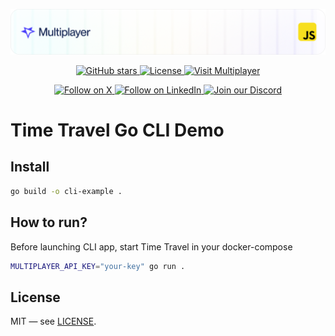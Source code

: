 ![Description](../../docs/img/header-go.png)

<div align="center">
<a href="https://github.com/multiplayer-app/multiplayer-time-travel-platform">
  <img src="https://img.shields.io/github/stars/multiplayer-app/multiplayer-time-travel-platform.svg?style=social&label=Star&maxAge=2592000" alt="GitHub stars">
</a>
  <a href="https://github.com/multiplayer-app/multiplayer-time-travel-platform/blob/main/LICENSE">
    <img src="https://img.shields.io/github/license/multiplayer-app/multiplayer-time-travel-platform" alt="License">
  </a>
  <a href="https://multiplayer.app">
    <img src="https://img.shields.io/badge/Visit-multiplayer.app-blue" alt="Visit Multiplayer">
  </a>
  
</div>
<div>
  <p align="center">
    <a href="https://x.com/trymultiplayer">
      <img src="https://img.shields.io/badge/Follow%20on%20X-000000?style=for-the-badge&logo=x&logoColor=white" alt="Follow on X" />
    </a>
    <a href="https://www.linkedin.com/company/multiplayer-app/">
      <img src="https://img.shields.io/badge/Follow%20on%20LinkedIn-0077B5?style=for-the-badge&logo=linkedin&logoColor=white" alt="Follow on LinkedIn" />
    </a>
    <a href="https://discord.com/invite/q9K3mDzfrx">
      <img src="https://img.shields.io/badge/Join%20our%20Discord-5865F2?style=for-the-badge&logo=discord&logoColor=white" alt="Join our Discord" />
    </a>
  </p>
</div>

# Time Travel Go CLI Demo

## Install
   ```bash
   go build -o cli-example .
   ```

## How to run?

Before launching CLI app, start Time Travel in your docker-compose

```bash
MULTIPLAYER_API_KEY="your-key" go run .
```

## License

MIT — see [LICENSE](../../LICENSE).
